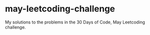 # may-leetcoding-challenge
My solutions to the problems in the 30 Days of Code, May Leetcoding challenge.
